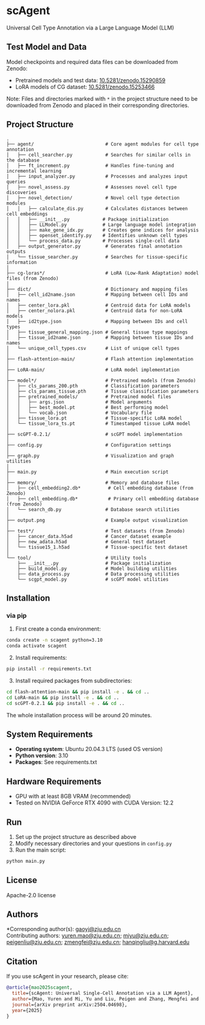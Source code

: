 # scAgent

Universal Cell Type Annotation via a Large Language Model (LLM)

## Test Model and Data

Model checkpoints and required data files can be downloaded from Zenodo:

- Pretrained models and test data: [10.5281/zenodo.15290859](https://zenodo.org/records/15290859)
- LoRA models of CG dataset: [10.5281/zenodo.15253466](https://zenodo.org/records/15253466)

Note: Files and directories marked with `*` in the project structure need to be downloaded from Zenodo and placed in their corresponding directories.

## Project Structure

```text
.
├── agent/                          # Core agent modules for cell type annotation
│   ├── cell_searcher.py            # Searches for similar cells in the database
│   ├── ft_increment.py             # Handles fine-tuning and incremental learning
│   ├── input_analyzer.py           # Processes and analyzes input queries
│   ├── novel_assess.py             # Assesses novel cell type discoveries
│   ├── novel_detection/            # Novel cell type detection modules
│   │   ├── calculate_dis.py        # Calculates distances between cell embeddings
│   │   ├── __init__.py            # Package initialization
│   │   ├── LLModel.py             # Large language model integration
│   │   ├── make_gene_idx.py       # Creates gene indices for analysis
│   │   ├── openset_identify.py    # Identifies unknown cell types
│   │   └── process_data.py        # Processes single-cell data
│   ├── output_generator.py         # Generates final annotation outputs
│   └── tissue_searcher.py          # Searches for tissue-specific information
│
├── cg-loras*/                      # LoRA (Low-Rank Adaptation) model files (from Zenodo)
│
├── dict/                           # Dictionary and mapping files
│   ├── cell_id2name.json           # Mapping between cell IDs and names
│   ├── center_lora.pkl             # Centroid data for LoRA models
│   ├── center_nolora.pkl           # Centroid data for non-LoRA models
│   ├── id2type.json                # Mapping between IDs and cell types
│   ├── tissue_general_mapping.json # General tissue type mappings
│   ├── tissue_id2name.json         # Mapping between tissue IDs and names
│   └── unique_cell_types.csv       # List of unique cell types
│
├── flash-attention-main/           # Flash attention implementation
│
├── LoRA-main/                      # LoRA model implementation
│
├── model*/                         # Pretrained models (from Zenodo)
│   ├── cls_params_200.pth          # Classification parameters
│   ├── cls_params_tissue.pth       # Tissue classification parameters
│   ├── pretrained_models/          # Pretrained model files
│   │   ├── args.json               # Model arguments
│   │   ├── best_model.pt           # Best performing model
│   │   └── vocab.json              # Vocabulary file
│   ├── tissue_lora.pt              # Tissue-specific LoRA model
│   └── tissue_lora_ts.pt           # Timestamped tissue LoRA model
│
├── scGPT-0.2.1/                    # scGPT model implementation
│
├── config.py                       # Configuration settings
│
├── graph.py                        # Visualization and graph utilities
│
├── main.py                         # Main execution script
│
├── memory/                         # Memory and database files
│   ├── cell_embedding2.db*          # Cell embedding database (from Zenodo)
│   ├── cell_embedding.db*           # Primary cell embedding database (from Zenodo)
│   └── search_db.py                # Database search utilities
│
├── output.png                      # Example output visualization
│
├── test*/                          # Test datasets (from Zenodo)
│   ├── cancer_data.h5ad            # Cancer dataset example
│   ├── new_adata.h5ad              # General test dataset
│   └── tissue15_1.h5ad             # Tissue-specific test dataset
│
└── tool/                           # Utility tools
    ├── __init__.py                 # Package initialization
    ├── build_model.py              # Model building utilities
    ├── data_process.py             # Data processing utilities
    └── scgpt_model.py              # scGPT model utilities
```

## Installation

### via pip

1. First create a conda environment:
```bash
conda create -n scagent python=3.10
conda activate scagent
```

2. Install requirements:
```bash
pip install -r requirements.txt
```

3. Install required packages from subdirectories:
```bash
cd flash-attention-main && pip install -e . && cd ..
cd LoRA-main && pip install -e . && cd ..
cd scGPT-0.2.1 && pip install -e . && cd ..
```
The whole installation process will be around 20 minutes.

## System Requirements

- **Operating system**: Ubuntu 20.04.3 LTS (used OS version)
- **Python version**: 3.10
- **Packages**: See requirements.txt

## Hardware Requirements

- GPU with at least 8GB VRAM (recommended)
- Tested on NVIDIA GeForce RTX 4090 with CUDA Version: 12.2

## Run

1. Set up the project structure as described above
2. Modify necessary directories and your questions in `config.py`
3. Run the main script:
```bash
python main.py
```

## License

Apache-2.0 license

## Authors

*Corresponding author(s): gaoyj@zju.edu.cn  
Contributing authors: yuren.mao@zju.edu.cn; miyu@zju.edu.cn; peigenliu@zju.edu.cn; zmengfei@zju.edu.cn; hanqingliu@g.harvard.edu

## Citation

If you use scAgent in your research, please cite:

```bibtex
@article{mao2025scagent,
  title={scAgent: Universal Single-Cell Annotation via a LLM Agent},
  author={Mao, Yuren and Mi, Yu and Liu, Peigen and Zhang, Mengfei and Liu, Hanqing and Gao, Yunjun},
  journal={arXiv preprint arXiv:2504.04698},
  year={2025}
}
```
